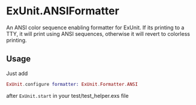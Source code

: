 # ExUnit.ANSIFormatter

An ANSI color sequence enabling formatter for ExUnit. If its printing to a TTY, it will print using ANSI sequences, otherwise it will revert to colorless printing.

## Usage

Just add

```elixir
ExUnit.configure formatter: ExUnit.Formatter.ANSI
```

after `ExUnit.start` in your test/test_helper.exs file
